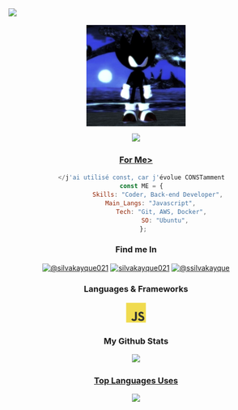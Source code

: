 <img src="https://komarev.com/ghpvc/?username=ArthurHydr&color=blue&style=flat">
<div align='left'>
    <a href="https://github.com/silvakayque">
    <p align='center'><img align="center" alt="Rafa-pic" height="200"  border-radius= "50%" 
    <img src="https://github.com/tanashic0dex/tanashic0dex/blob/main/7a756c4b22b79583b4168034011694e9.jpg">
    <div align="center">
    <img src="https://readme-typing-svg.herokuapp.com?size=24&color=008BFF&vCenter=true&multiline=true&lines=Bem+vindos+ao+meu+perfil+!">
</div>
</div>
    
<div align="center">
  
  ### For Me>
 
```js
   </j'ai utilisé const, car j'évolue CONSTamment
   const ME = {
            Skills: "Coder, Back-end Developer",
        Main_Langs: "Javascript",
              Tech: "Git, AWS, Docker",
                SO: "Ubuntu",
    };
```

<h3 align="center">Find me In</h3>
<p align="center">
<a href="https://twitter.com/@silvakayque021" target="blank"><img align="center" src="https://raw.githubusercontent.com/rahuldkjain/github-profile-readme-generator/master/src/images/icons/Social/twitter.svg" alt="@silvakayque021" height="30" width="40" /></a>
<a href="https://www.linkedin.com/in/kayquesilva021/" target="blank"><img align="center" src="https://raw.githubusercontent.com/rahuldkjain/github-profile-readme-generator/master/src/images/icons/Social/linked-in-alt.svg" alt="silvakayque021" height="30" width="40" /></a>
<a href="https://instagram.com/@ssilvakayque" target="blank"><img align="center" src="https://raw.githubusercontent.com/rahuldkjain/github-profile-readme-generator/master/src/images/icons/Social/instagram.svg" alt="@ssilvakayque" height="30" width="40" /></a>
</p>

<h3 align="center">Languages & Frameworks</h3>
<p align="center"> 
<a href="https://developer.mozilla.org/en-US/docs/Web/JavaScript" target="_blank" rel="noreferrer"> <img src="https://raw.githubusercontent.com/devicons/devicon/master/icons/javascript/javascript-original.svg" alt="javascript" width="40" height="40"/></a>
</p>

 ### My Github Stats
     
</p>
<div align="center">
  <a href="https://github.com/silvakayque">
  <img height="180em" src="https://github-readme-stats.vercel.app/api?username=silvakayque&show_icons=true&theme=midnight-purple&include_all_commits=true&count_private=true"/>
      
 ### Top Languages Uses
          
 <div align="center">
 <img height="180em" src="https://github-readme-stats.vercel.app/api/top-langs/?username=silvakayque&layout=compact&langs_count=7&theme=midnight-purple"/>
       
<div>
                           
